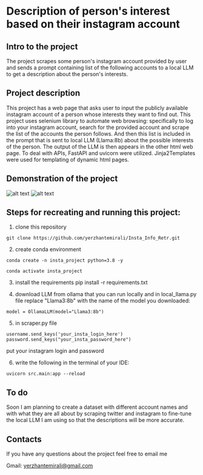 # Description of person's interest based on their instagram account

## Intro to the project
The project scrapes some person's instagram account provided by user and sends a prompt containing list of the following accounts to a local LLM to get a description about the person's interests.

## Project description
This project has a web page that asks user to input the publicly available instagram account of a person whose interests they want to find out. This project uses selenium library to automate web browsing: specifically to log into your instagram account, search for the provided account and scrape the list of the accounts the person follows. And then this list is included in the prompt that is sent to local LLM (Llama:8b) about the possible interests of the person. The output of the LLM is then appears in the other html web page. To deal with APIs, FastAPI and uvicorn were utilized. Jinja2Templates were used for templating of dynamic html pages.



## Demonstration of the project
![alt text](<markdown/Screenshot 2025-01-05 at 7.55.30 PM.png>)
![alt text](<markdown/Screenshot 2025-01-05 at 7.55.55 PM.png>)
## Steps for recreating and running this project: 
1) clone this repository
```
git clone https://github.com/yerzhantemirali/Insta_Info_Retr.git
```
2) create conda environment 
```
conda create -n insta_project python=3.8 -y
```
 ```
 conda activate insta_project
 ```
 3) install the requirements
 pip install -r requirements.txt

 4) download LLM from ollama that you can run locally and in local_llama.py file replace "Llama3:8b" with the name of the model you downloaded:
 ```
 model = OllamaLLM(model="Llama3:8b")
 ```

5) in scraper.py file
``` 
username.send_keys('your_insta_login_here')
password.send_keys("your_insta_password_here")
```
put your instagram login and password

6) write the following in the terminal of your IDE:
```
uvicorn src.main:app --reload
``` 



## To do
Soon I am planning to create a dataset with different account names and with what they are all about by scraping twitter and instagram to fine-tune the local LLM I am using so that the descriptions will be more accurate.


## Contacts 
If you have any questions about the project feel free to email me 

Gmail: yerzhantemirali@gmail.com
